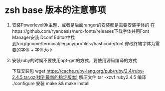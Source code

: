 # zsh base 版本的注意事项
 1. 安装Powerlevel9k主题，或者是后面ranger的安装都是需要安装字体的
    在https://github.com/ryanoasis/nerd-fonts/releases下载字体并用Font Manager安装
    Dconf Editor中找到/org/gnome/terminal/legacy/profiles:/hashcode/font 修改终端字体为需要的字体 + 字体大小
 2. 安装ruby的时候不要使用apt-get的方式，要使用源码编译的方式

    下载安装包 wget https://cache.ruby-lang.org/pub/ruby/2.4/ruby-2.4.5.tar.gz(找到最新的稳定版本)
    解压文件 tar -xzvf ruby2.4.5
    编译 ./configure
    安装 make && make install
